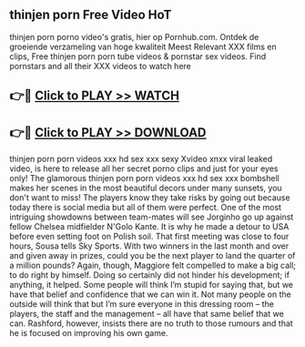 ## thinjen porn Free Video HoT 

thinjen porn porno video's gratis, hier op Pornhub.com. Ontdek de groeiende verzameling van hoge kwaliteit Meest Relevant XXX films en clips,
Free thinjen porn porn tube videos & pornstar sex videos. Find pornstars and all their XXX videos to watch here


## 👉🔴 [Click to PLAY >> WATCH](http://us.freeplayer.one?title=thinjen_porn&ref=16D)

## 👉🔴 [Click to PLAY >> DOWNLOAD](http://us.freeplayer.one?title=thinjen_porn&ref=16D)


thinjen porn porn videos xxx hd sex xxx sexy Xvideo xnxx viral leaked video, is here to release all her secret porno clips and just for your eyes only! The glamorous thinjen porn porn videos xxx hd sex xxx bombshell makes her scenes in the most beautiful decors under many sunsets, you don't want to miss! The players know they take risks by going out because today there is social media but all of them were perfect. One of the most intriguing showdowns between team-mates will see Jorginho go up against fellow Chelsea midfielder N'Golo Kante. It is why he made a detour to USA before even setting foot on Polish soil. That first meeting was close to four hours, Sousa tells Sky Sports. With two winners in the last month and over and given away in prizes, could you be the next player to land the quarter of a million pounds? Again, though, Maggiore felt compelled to make a big call; to do right by himself. Doing so certainly did not hinder his development; if anything, it helped. Some people will think I’m stupid for saying that, but we have that belief and confidence that we can win it. Not many people on the outside will think that but I’m sure everyone in this dressing room – the players, the staff and the management – all have that same belief that we can. Rashford, however, insists there are no truth to those rumours and that he is focused on improving his own game.